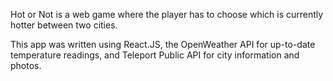 Hot or Not is a web game where the player has to choose which is currently hotter between two cities.

This app was written using React.JS, the OpenWeather API for up-to-date temperature readings, and Teleport Public API for city information and photos.